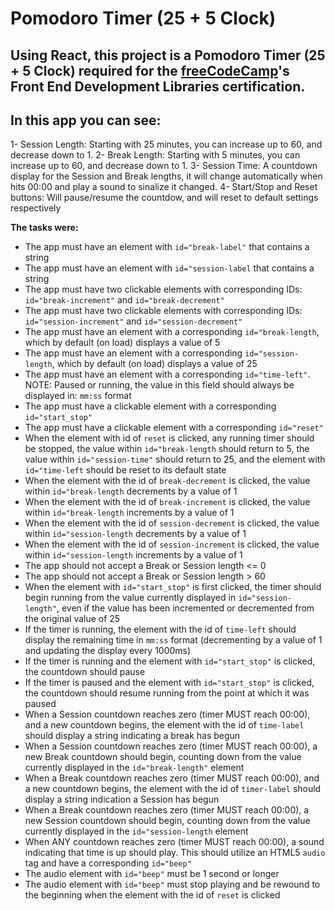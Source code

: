 # Pomodoro Timer (25 + 5 Clock)

## Using React, this project is a Pomodoro Timer (25 + 5 Clock) required for the [freeCodeCamp](https://www.freecodecamp.org)'s Front End Development Libraries certification.

## In this app you can see:
1- Session Length: Starting with 25 minutes, you can increase up to 60, and decrease down to 1.
2- Break Length: Starting with 5 minutes, you can increase up to 60, and decrease down to 1.
3- Session Time: A countdown display for the Session and Break lengths, it will change automatically when hits 00:00 and play a sound to sinalize it changed.
4- Start/Stop and Reset buttons: Will pause/resume the countdow, and will reset to default settings respectively

**The tasks were:**
- The app must have an element with `id="break-label"` that contains a string
- The app must have an element with `id="session-label` that contains a string
- The app must have two clickable elements with corresponding IDs: `id="break-increment"` and `id="break-decrement"`
- The app must have two clickable elements with corresponding IDs: `id="session-increment"` and `id="session-decrement"`
- The app must have an element with a corresponding `id="break-length`, which by default (on load) displays a value of 5
- The app must have an element with a corresponding `id="session-length`, which by default (on load) displays a value of 25
- The app must have an element with a corresponding `id="time-left"`. NOTE: Paused or running, the value in this field should always be displayed in: `mm:ss` format
- The app must have a clickable element with a corresponding `id="start_stop"`
- The app must have a clickable element with a corresponding `id="reset"`
- When the element with id of `reset` is clicked, any running timer should be stopped, the value within `id="break-length` should return to 5, the value within `id="session-time"` should return to 25, and the element with `id="time-left` should be reset to its default state
- When the element with the id of `break-decrement` is clicked, the value within `id="break-length` decrements by a value of 1
- When the element with the id of `break-increment` is clicked, the value within `id="break-length` increments by a value of 1
- When the element with the id of `session-decrement` is clicked, the value within `id="session-length` decrements by a value of 1
- When the element with the id of `session-increment` is clicked, the value within `id="session-length` increments by a value of 1
- The app should not accept a Break or Session length <= 0
- The app should not accept a Break or Session length > 60
- When the element with `id="start_stop"` is first clicked, the timer should begin running from the value currently displayed in `id="session-length"`, even if the value has been incremented or decremented from the original value of 25
- If the timer is running, the element with the id of `time-left` should display the remaining time in `mm:ss` format (decrementing by a value of 1 and updating the display every 1000ms)
- If the timer is running and the element with `id="start_stop"` is clicked, the countdown should pause
- If the timer is paused and the element with `id="start_stop"` is clicked, the countdown should resume running from the point at which it was paused
- When a Session countdown reaches zero (timer MUST reach 00:00), and a new countdown begins, the element with the id of `time-label` should display a string indicating a break has begun
- When a Session countdown reaches zero (timer MUST reach 00:00), a new Break countdown should begin, counting down from the value currently displayed in the `id="break-length"` element
- When a Break countdown reaches zero (timer MUST reach 00:00), and a new countdown begins, the element with the id of `timer-label` should display a string indication a Session has begun
- When a Break countdown reaches zero (timer MUST reach 00:00), a new Session countdown should begin, counting down from the value currently displayed in the `id="session-length` element
- When ANY countdown reaches zero (timer MUST reach 00:00), a sound indicating that time is up should play. This should utilize an HTML5 `audio` tag and have a corresponding `id="beep"`
- The audio element with `id="beep"` must be 1 second or longer
- The audio element with `id="beep"` must stop playing and be rewound to the beginning when the element with the id of `reset` is clicked
